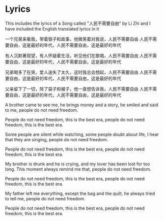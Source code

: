 # Lyrics
This includes the lyrics of a Song called "人民不需要自由“ by Li Zhi and I have included the English translated lyrics in it

一个兄弟来看我，带着银子和故事，他微笑着对我说，人民不需要自由
人民不需要自由，这是最好的年代，人民不需要自由，这是最好的年代

有人沉默著观望，有人怀疑着生活，听见他们在歌唱，人民不需要自由
人民不需要自由，这是最好的年代，人民不需要自由，这是最好的年代

兄弟喝多了在哭，爱人迷失了太久，这时我总会想起，人民不需要自由
人民不需要自由，这是最好的年代，人民不需要自由，这是最好的年代

父亲留下了一切，除了袋子和被子，他一直想告诉我，人民不需要自由
人民不需要自由，这是最好的年代，人民不需要自由，这是最好的年代

A brother came to see me, he brings money and a story, he smiled and said to me, people do not need freedom.

People do not need freedom, this is the best era, people do not need freedom, this is the best era.

Some people are silent while watching, some people doubt about life, I hear that they are singing, people do not need freedom.

People do not need freedom, this is the best era, people do not need freedom, this is the best era.

My brother is drunk and he is crying, and my lover has been lost for too long. This moment always remind me that, people do not need freedom.

People do not need freedom, this is the best era, people do not need freedom, this is the best era.

My father left me everything, except the bag and the quilt, he always tried to tell me, people do not need freedom.

People do not need freedom, this is the best era, people do not need freedom, this is the best era.
